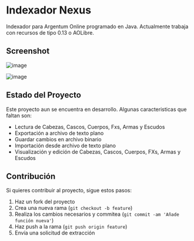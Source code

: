 # Indexador Nexus

Indexador para Argentum Online programado en Java. Actualmente trabaja con recursos de tipo 0.13 o AOLibre.

## Screenshot

![image](https://github.com/Lorwik/Indexador-Nexus/assets/1338437/604c6c13-fd91-4bae-9d17-ae5f0a24304f)

![image](https://github.com/Lorwik/Indexador-Nexus/assets/1338437/d2ef1fb2-de4d-4fd4-88bc-8b02f04953db)

## Estado del Proyecto

Este proyecto aun se encuentra en desarrollo. Algunas caracteristicas que faltan son:

- Lectura de Cabezas, Cascos, Cuerpos, Fxs, Armas y Escudos
- Exportación a archivo de texto plano
- Guardar cambios en archivo binario
- Importación desde archivo de texto plano
- Visualización y edición de Cabezas, Cascos, Cuerpos, FXs, Armas y Escudos

## Contribución

Si quieres contribuir al proyecto, sigue estos pasos:

1. Haz un fork del proyecto
2. Crea una nueva rama (`git checkout -b feature`)
3. Realiza los cambios necesarios y commitea (`git commit -am 'Añade función nueva'`)
4. Haz push a la rama (`git push origin feature`)
5. Envía una solicitud de extracción
